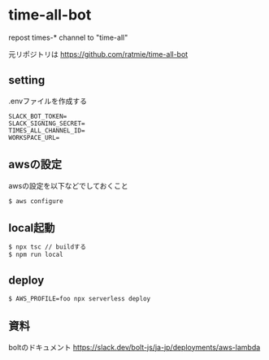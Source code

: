 # time-all-bot
repost times-* channel to "time-all"

元リポジトリは
https://github.com/ratmie/time-all-bot

## setting

.envファイルを作成する
```
SLACK_BOT_TOKEN=
SLACK_SIGNING_SECRET= 
TIMES_ALL_CHANNEL_ID=
WORKSPACE_URL=
```
## awsの設定

awsの設定を以下などでしておくこと
```
$ aws configure
```

## local起動

```sh
$ npx tsc // buildする
$ npm run local
```

## deploy
```sh
$ AWS_PROFILE=foo npx serverless deploy 
```

## 資料

boltのドキュメント
https://slack.dev/bolt-js/ja-jp/deployments/aws-lambda

